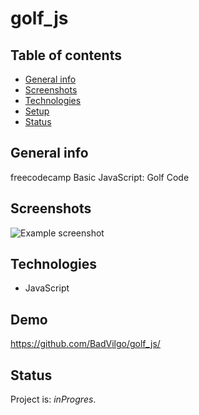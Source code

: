 # golf_js

## Table of contents

* [General info](#general-info)
* [Screenshots](#screenshots)
* [Technologies](#technologies)
* [Setup](#setup)
* [Status](#status)

## General info
freecodecamp
Basic JavaScript: Golf Code

## Screenshots
![Example screenshot](.img/screenshot.jpg)

## Technologies
* JavaScript 

## Demo
https://github.com/BadVilgo/golf_js/


## Status
Project is: _inProgres_.


